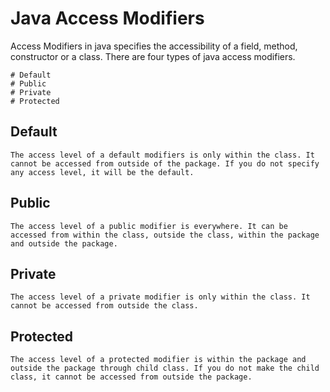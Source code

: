 # Java Access Modifiers

Access Modifiers in java specifies the accessibility of a field, method, constructor or a class. There are four types of
java access modifiers.

````
# Default
# Public
# Private
# Protected
````

## Default

````
The access level of a default modifiers is only within the class. It cannot be accessed from outside of the package. If you do not specify any access level, it will be the default.
````

## Public

````
The access level of a public modifier is everywhere. It can be accessed from within the class, outside the class, within the package and outside the package.
````

## Private

````
The access level of a private modifier is only within the class. It cannot be accessed from outside the class.
````

## Protected

````
The access level of a protected modifier is within the package and outside the package through child class. If you do not make the child class, it cannot be accessed from outside the package.
````

